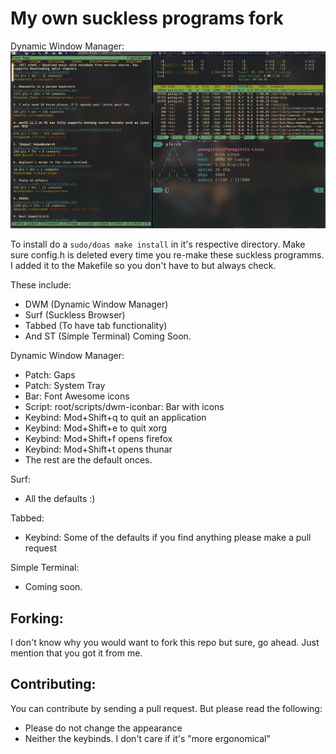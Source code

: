 # My own suckless programs fork
 
 Dynamic Window Manager:
 ![alt text](https://github.com/FGXdevOfficial/suckless/blob/main/pictures/full.png?raw=true)

 To install do a ``sudo/doas make install`` in it's respective directory.
 Make sure config.h is deleted every time you re-make these suckless programms.
 I added it to the Makefile so you don't have to but always check.

 These include:
  - DWM (Dynamic Window Manager)
  - Surf (Suckless Browser)
  - Tabbed (To have tab functionality)
  - And ST (Simple Terminal) Coming Soon.

  Dynamic Window Manager:
  - Patch: Gaps
  - Patch: System Tray
  - Bar: Font Awesome icons
  - Script: root/scripts/dwm-iconbar: Bar with icons
  - Keybind: Mod+Shift+q to quit an application
  - Keybind: Mod+Shift+e to quit xorg
  - Keybind: Mod+Shift+f opens firefox
  - Keybind: Mod+Shift+t opens thunar
  - The rest are the default onces.

  Surf: 
  - All the defaults :)

  Tabbed: 
  - Keybind: Some of the defaults if you find anything please make a pull request

  Simple Terminal:
  - Coming soon.

## Forking:
  I don't know why you would want to fork this repo but sure, go ahead. Just
  mention that you got it from me.

## Contributing:
  You can contribute by sending a pull request. But please read the following:
  - Please do not change the appearance
  - Neither the keybinds. I don't care if it's "more ergonomical"
